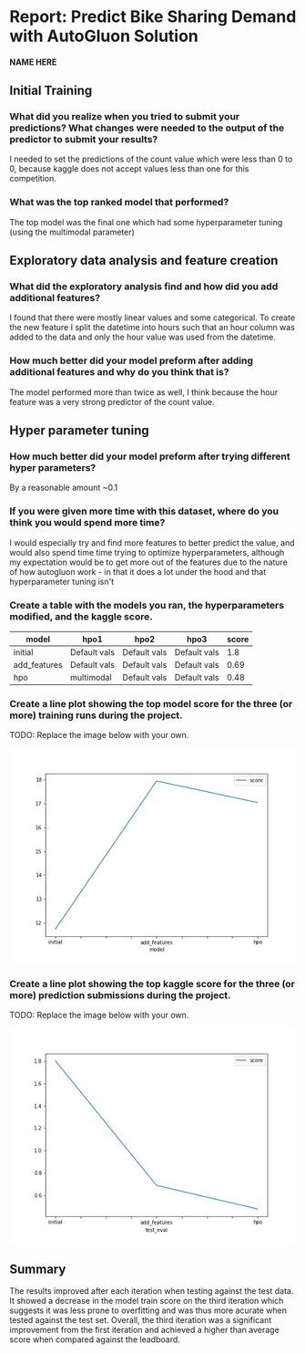 # Report: Predict Bike Sharing Demand with AutoGluon Solution
#### NAME HERE

## Initial Training
### What did you realize when you tried to submit your predictions? What changes were needed to the output of the predictor to submit your results?
I needed to set the predictions of the count value which were less than 0 to 0, because kaggle does not accept values less than one for this competition.

### What was the top ranked model that performed?
The  top model was the final one which had some hyperparameter tuning (using the multimodal parameter)

## Exploratory data analysis and feature creation
### What did the exploratory analysis find and how did you add additional features?
I found that there were mostly linear values and some categorical. To create the new feature I split the datetime into hours such that an hour column was added to the data and only the hour value was used from the datetime.

### How much better did your model preform after adding additional features and why do you think that is?
The model performed more than twice as well, I think because the hour feature was a very strong predictor of the count value.

## Hyper parameter tuning
### How much better did your model preform after trying different hyper parameters?
By a reasonable amount ~0.1

### If you were given more time with this dataset, where do you think you would spend more time?
I would especially try and find more features to better predict the value, and would also spend time time trying to optimize hyperparameters, although my expectation would be to get more out of the features due to the nature of how autogluon work - in that it does a lot under the hood and that hyperparameter tuning isn't 

### Create a table with the models you ran, the hyperparameters modified, and the kaggle score.
|model|hpo1|hpo2|hpo3|score|
|--|--|--|--|--|
|initial|Default vals|Default vals|Default vals|1.8
|add_features|Default vals|Default vals|Default vals|0.69
|hpo|multimodal|Default vals|Default vals|0.48

### Create a line plot showing the top model score for the three (or more) training runs during the project.

TODO: Replace the image below with your own.

![model_train_score.png](img/model_train_score.png)

### Create a line plot showing the top kaggle score for the three (or more) prediction submissions during the project.

TODO: Replace the image below with your own.

![model_test_score.png](img/model_test_score.png)

## Summary
The results improved after each iteration when testing against the test data. It showed a decrease in the model train score on the third iteration which suggests it was less prone to overfitting and was thus more acurate when tested against the test set. Overall, the third iteration was a significant improvement from the first iteration and achieved a higher than average score when compared against the leadboard.
